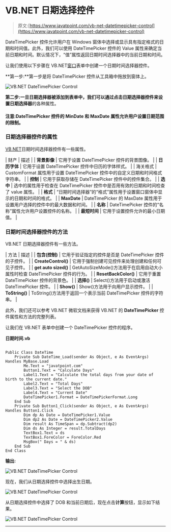 # VB.NET 日期选择控件

> 原文:[https://www.javatpoint.com/vb-net-datetimepicker-control](https://www.javatpoint.com/vb-net-datetimepicker-control)

DateTimePicker 控件允许用户在 Windows 窗体中选择或显示具有指定格式的日期和时间值。此外，我们可以使用 DateTimePicker 控件的 Value 属性来确定当前日期和时间。默认情况下，“值”属性返回日期时间选择器中的当前日期和时间。

让我们使用以下步骤在 VB.NET[窗口](https://www.javatpoint.com/windows)表单中创建一个日期时间选择器控件。

**第一步:**第一步是将 DateTimePicker 控件从工具箱中拖放到窗体上。

![VB.NET DateTimePicker Control](../Images/12a6cb8976f50d419a0deb388efb1b29.png)

**第二步:**一旦日期选择器被添加到表单中，我们可以通过点击日期选择器控件来设置**日期选择器**的各种属性。

#### 注意:DateTimePicker 控件的 MinDate 和 MaxDate 属性允许用户设置日期范围的限制。

### 日期选择器控件的属性

[VB.NET](https://www.javatpoint.com/vb-net)日期时间选择器控件有一些属性。

| 财产 | 描述 |
| **背景影像** | 它用于设置 DateTimePicker 控件的背景图像。 |
| **日历字体** | 它用于设置 DateTimePicker 控件中日历的字体样式。 |
| 海关格式 | CustomFormat 属性用于设置 DateTimePicker 控件中的自定义日期和时间格式字符串。 |
| **控制** | 它用于获取存储在 DateTimePicker 控件中的控件集合。 |
| **选中** | 选中的属性用于检查在 DateTimePicker 控件中是否用有效的日期和时间检查了 value 属性。 |
| **格式** | “日期时间选择器”的“格式”属性用于设置窗口窗体中显示的日期和时间的格式。 |
| **MaxDate** | DateTimePicker 的 MaxDate 属性用于设置用户选择的控件中的最大数据和时间。 |
| **名称** | DateTimePicker 控件的“名称”属性允许用户设置控件的名称。 |
| **最短时间** | 它用于设置控件允许的最小日期值。 |

### 日期时间选择器控件的方法

VB.NET 日期选择器控件有一些方法。

| 方法 | 描述 |
| **包含(控制)** | 它用于验证指定的控件是否是 DateTimePicker 控件的子控件。 |
| **CreateControl()** | 它用于强制创建可见控件来处理创建和任何可见子控件。 |
| **get auto sized()** | GetAutoSizeMode()方法用于在启用自动大小属性时检查 DateTimePicker 控件的行为。 |
| **ResetBackColor()** | 它用于重置 DateTimePicker 控件的背景色。 |
| **选择()** | Select()方法用于启动或激活 DateTimePicker 控件。 |
| **Show()** | Show()方法用于向用户显示控件。 |
| **ToString()** | ToString()方法用于返回一个表示当前 DateTimePicker 控件的字符串。 |

此外，我们还可以参考 VB.NET 微软文档来获得 VB.NET 的 **DateTimePicker** 控件属性和方法的完整列表。

让我们在 VB.NET 表单中创建一个 DateTimePicker 控件的程序。

**日期时间.vb**

```

Public Class DateTime
    Private Sub DateTime_Load(sender As Object, e As EventArgs) Handles MyBase.Load
        Me.Text = "javatpoint.com"
        Button1.Text = "Calculate Days"
        Label1.Text = "Calculate the total days from your date of birth to the current date."
        Label2.Text = "Total Days"
        Label3.Text = "Select the DOB"
        Label4.Text = "Current Date"
        DateTimePicker1.Format = DateTimePickerFormat.Long
    End Sub
    Private Sub Button1_Click(sender As Object, e As EventArgs) Handles Button1.Click
        Dim dp As Date = DateTimePicker1.Value
        Dim dp2 As Date = DateTimePicker2.Value
        Dim result As TimeSpan = dp.Subtract(dp2)
        Dim ds As Integer = result.TotalDays
        TextBox1.Text = ds
        TextBox1.ForeColor = ForeColor.Red
        MsgBox(" Days = " & ds)
    End Sub
End Class

```

**输出:**

![VB.NET DateTimePicker Control](../Images/58d5511a76467e302025e0680b22c520.png)

现在，我们从日期选择控件中选择出生日期。

![VB.NET DateTimePicker Control](../Images/0a15c2c5ede935c10dc95dc3bcb92acd.png)

从日期选择控件中选择了 DOB 和当前日期后，现在点击**计算**按钮，显示如下结果。

![VB.NET DateTimePicker Control](../Images/3126e2d4f76f07990b4230092fcc45da.png)

* * *